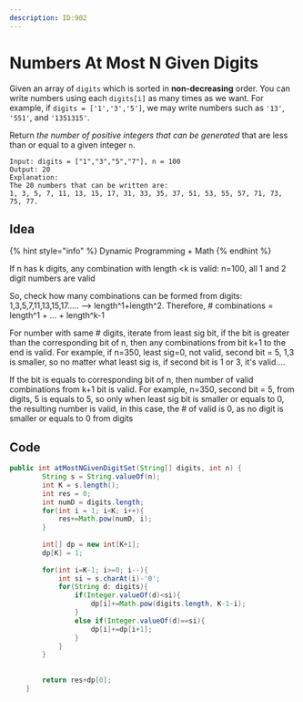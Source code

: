 ```yaml
---
description: ID:902
---
```


# Numbers At Most N Given Digits

Given an array of `digits` which is sorted in **non-decreasing** order. You can write numbers using each `digits[i]` as many times as we want. For example, if `digits = ['1','3','5']`, we may write numbers such as `'13'`, `'551'`, and `'1351315'`.

Return _the number of positive integers that can be generated_ that are less than or equal to a given integer `n`.

```
Input: digits = ["1","3","5","7"], n = 100
Output: 20
Explanation: 
The 20 numbers that can be written are:
1, 3, 5, 7, 11, 13, 15, 17, 31, 33, 35, 37, 51, 53, 55, 57, 71, 73, 75, 77.
```

## Idea

{% hint style="info" %}
Dynamic Programming + Math
{% endhint %}

If n has k digits, any combination with length \<k is valid: n=100, all 1 and 2 digit numbers are valid

So, check how many combinations can be formed from digits: 1,3,5,7,11,13,15,17..... --> length^1+length^2. Therefore, # combinations = length^1 + ... + length^k-1

For number with same # digits, iterate from least sig bit, if the bit is greater than the corresponding bit of n, then any combinations from bit k+1 to the end is valid. For example, if n=350, least sig=0, not valid, second bit = 5, 1,3 is smaller, so no matter what least sig is, if second bit is 1 or 3, it's valid....

If the bit is equals to corresponding bit of n, then number of valid combinations from k+1 bit is valid. For example, n=350, second bit = 5, from digits, 5 is equals to 5, so only when least sig bit is smaller or equals to 0, the resulting number is valid, in this case, the # of valid is 0, as no digit is smaller or equals to 0 from digits

## Code

```java
public int atMostNGivenDigitSet(String[] digits, int n) {
        String s = String.valueOf(n);
        int K = s.length();
        int res = 0;
        int numD = digits.length;
        for(int i = 1; i<K; i++){
            res+=Math.pow(numD, i);
        }
        
        int[] dp = new int[K+1];
        dp[K] = 1;
        
        for(int i=K-1; i>=0; i--){
            int si = s.charAt(i)-'0';
            for(String d: digits){
                if(Integer.valueOf(d)<si){
                    dp[i]+=Math.pow(digits.length, K-1-i);
                }
                else if(Integer.valueOf(d)==si){
                    dp[i]+=dp[i+1];
                }
            }
        }
        
        
        return res+dp[0];
    }
```
